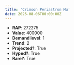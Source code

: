 ```yaml
---
title: 'Crimson Periastron Mu'
date: 2025-08-06T00:00:00Z
---
```

- **RAP**: 272275
- **Value**: 400000
- **Demand level**: 1
- **Trend**: 2
- **Projected?**: True
- **Hyped?**: True
- **Rare?**: True
